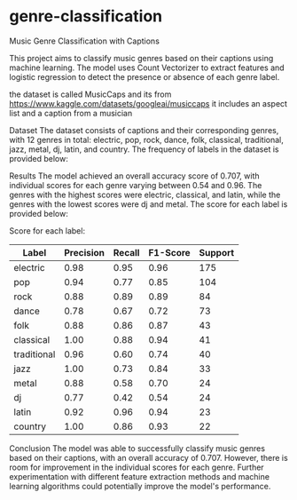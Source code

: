 # genre-classification

Music Genre Classification with Captions

This project aims to classify music genres based on their captions using machine learning. The model uses Count Vectorizer to extract features and logistic regression to detect the presence or absence of each genre label.

the dataset is called MusicCaps and its from https://www.kaggle.com/datasets/googleai/musiccaps it includes an aspect list and a caption from a musician

Dataset
The dataset consists of captions and their corresponding genres, with 12 genres in total: electric, pop, rock, dance, folk, classical, traditional, jazz, metal, dj, latin, and country. The frequency of labels in the dataset is provided below:

Results
The model achieved an overall accuracy score of 0.707, with individual scores for each genre varying between 0.54 and 0.96. The genres with the highest scores were electric, classical, and latin, while the genres with the lowest scores were dj and metal. The score for each label is provided below:

Score for each label: 

Label       | Precision | Recall | F1-Score | Support
------------|-----------|--------|----------|--------
electric    | 0.98      | 0.95   | 0.96     | 175
pop         | 0.94      | 0.77   | 0.85     | 104
rock        | 0.88      | 0.89   | 0.89     | 84
dance       | 0.78      | 0.67   | 0.72     | 73
folk        | 0.88      | 0.86   | 0.87     | 43
classical   | 1.00      | 0.88   | 0.94     | 41
traditional | 0.96      | 0.60   | 0.74     | 40
jazz        | 1.00      | 0.73   | 0.84     | 33
metal       | 0.88      | 0.58   | 0.70     | 24
dj          | 0.77      | 0.42   | 0.54     | 24
latin       | 0.92      | 0.96   | 0.94     | 23
country     | 1.00      | 0.86   | 0.93     | 22


Conclusion
The model was able to successfully classify music genres based on their captions, with an overall accuracy of 0.707. However, there is room for improvement in the individual scores for each genre. Further experimentation with different feature extraction methods and machine learning algorithms could potentially improve the model's performance.
